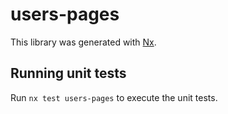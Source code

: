# users-pages

This library was generated with [Nx](https://nx.dev).

## Running unit tests

Run `nx test users-pages` to execute the unit tests.
